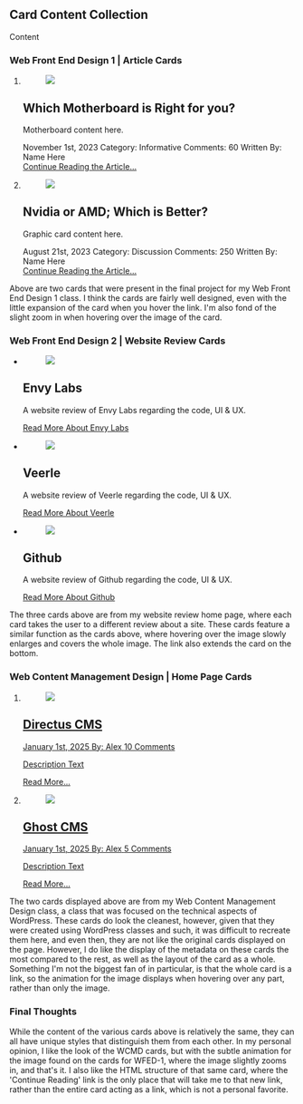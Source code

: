 ## Card Content Collection
Content

### Web Front End Design 1 | Article Cards

<ol class="wfed1-card-ol">
    <li class="wfed1-card-li">
        <figure class="wfed1-card-figure">
            <img class="wfed1-card-img" src="/wet/final-project/wet-final-project/portfolio-items/card-collection/images/motherboard-card-header.webp">
        </figure>
        <section class="wfed1-card-section">
            <h2 class="wfed1-card-h2">Which Motherboard is Right for you?</h2>
            <p class="wfed1-card-p">Motherboard content here.</p>
            <div class="wfed1-card-metadata">
                <time class="wfed1-card-time" datetime="2023-11-01">November 1st, 2023</time>
                <span>Category: Informative</span>
                <span>Comments: 60</span>
                <span>Written By: Name Here</span>
            </div>
            <a href="index.html" class="wfed1-card-link">Continue Reading the Article...</a>
        </section>
    </li>
    <li class="wfed1-card-li">
        <figure class="wfed1-card-figure">
            <img class="wfed1-card-img" src="/wet/final-project/wet-final-project/portfolio-items/card-collection/images/graphiccard-card-header.webp">
        </figure>
        <section class="wfed1-card-section">
            <h2 class="wfed1-card-h2">Nvidia or AMD; Which is Better?</h2>
            <p class="wfed1-card-p">Graphic card content here.</p>
            <div class="wfed1-card-metadata">
                <time class="wfed1-card-time" datetime="2023-08-21">August 21st, 2023</time>
                <span>Category: Discussion</span>
                <span>Comments: 250</span>
                <span>Written By: Name Here</span>
            </div>
            <a href="index.html" class="wfed1-card-link">Continue Reading the Article...</a>
        </section>
    </li>
</ol>

Above are two cards that were present in the final project for my Web Front End Design 1 class. I think the cards are fairly well designed, even with the little expansion of the card when you hover the link. I'm also fond of the slight zoom in when hovering over the image of the card.

### Web Front End Design 2 | Website Review Cards

<ul class="wfed2-card-ul">
    <li class="wfed2-card-li">
        <figure class="wfed2-card-figure">
            <img class="wfed2-card-img" src="/wet/final-project/wet-final-project/portfolio-items/card-collection/images/envy-card.webp">
        </figure>
        <section class="wfed2-card-section">
            <h2 class="wfed2-card-h2">Envy Labs</h2>
            <p class="wfed2-card-p">A website review of Envy Labs regarding the code, UI & UX.</p>
            <a href="index.html" class="wfed2-card-a">Read More About Envy Labs</a>
        </section>
    </li>
        <li class="wfed2-card-li">
            <figure class="wfed2-card-figure">
                <img class="wfed2-card-img" src="/wet/final-project/wet-final-project/portfolio-items/card-collection/images/veerle-card.webp">
            </figure>
            <section class="wfed2-card-section">
                <h2 class="wfed2-card-h2">Veerle</h2>
                <p class="wfed2-card-p">A website review of Veerle regarding the code, UI & UX.</p>
                <a href="index.html" class="wfed2-card-a">Read More About Veerle</a>
            </section>
    </li>
        <li class="wfed2-card-li">
            <figure class="wfed2-card-figure">
                <img class="wfed2-card-img" src="/wet/final-project/wet-final-project/portfolio-items/card-collection/images/github-card.webp">
            </figure>
            <section class="wfed2-card-section">
                <h2 class="wfed2-card-h2">Github</h2>
                <p class="wfed2-card-p">A website review of Github regarding the code, UI & UX.</p>
                <a href="index.html" class="wfed2-card-a">Read More About Github</a>
            </section>
    </li>
</ul>

The three cards above are from my website review home page, where each card takes the user to a different review about a site. These cards feature a similar function as the cards above, where hovering over the image slowly enlarges and covers the whole image. The link also extends the card on the bottom.

### Web Content Management Design | Home Page Cards

<ol class="wcmd-card-ol">
    <li class="wcmd-card-li">
        <a href="index.html" class="wcmd-card-a">
            <figure class="wcmd-card-figure">
                <img class="wcmd-card-img" src="/wet/final-project/wet-final-project/portfolio-items/card-collection/images/directus-847x270.webp">
            </figure>
            <section class="wcmd-card-section">
                <h2 class="wcmd-card-h2">Directus CMS</h2>
                <div class="wcmd-card-meta">
                    <time class="wcmd-card-time" datetime="2025-01-01">January 1st, 2025</time>
                    <span>By: Alex</span>
                    <span>10 Comments</span>
                </div>
                <div class="wcmd-card-excerpt">
                    <p class="wcmd-card-p">Description Text</p>
                </div>
                <span class="wcmd-card-button-span">Read More...</span>
            </section>
        </a>
    </li>
    <li class="wcmd-card-li">
        <a href="index.html" class="wcmd-card-a">
            <figure class="wcmd-card-figure">
                <img class="wcmd-card-img" src="/wet/final-project/wet-final-project/portfolio-items/card-collection/images/ghost-847x270.webp">
            </figure>
            <section class="wcmd-card-section">
                <h2 class="wcmd-card-h2">Ghost CMS</h2>
                <div class="wcmd-card-meta">
                    <time class="wcmd-card-time" datetime="2025-01-01">January 1st, 2025</time>
                    <span>By: Alex</span>
                    <span>5 Comments</span>
                </div>
                <div class="wcmd-card-excerpt">
                    <p class="wcmd-card-p">Description Text</p>
                </div>
                <span class="wcmd-card-button-span">Read More...</span>
            </section>
        </a>
    </li>
</ol>

The two cards displayed above are from my Web Content Management Design class, a class that was focused on the technical aspects of WordPress. These cards do look the cleanest, however, given that they were created using WordPress classes and such, it was difficult to recreate them here, and even then, they are not like the original cards displayed on the page. However, I do like the display of the metadata on these cards the most compared to the rest, as well as the layout of the card as a whole. Something I'm not the biggest fan of in particular, is that the whole card is a link, so the animation for the image displays when hovering over any part, rather than only the image.

### Final Thoughts
While the content of the various cards above is relatively the same, they can all have unique styles that distinguish them from each other. In my personal opinion, I like the look of the WCMD cards, but with the subtle animation for the image found on the cards for WFED-1, where the image slightly zooms in, and that's it. I also like the HTML structure of that same card, where the 'Continue Reading' link is the only place that will take me to that new link, rather than the entire card acting as a link, which is not a personal favorite.